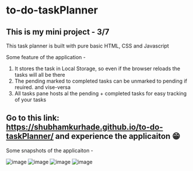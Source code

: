 # to-do-taskPlanner
This is my mini project - 3/7 
----------------------------------------------
This task planner is built with pure basic HTML, CSS and Javascript

Some feature of the application -
1. It stores the task in Local Storage, so even if the browser reloads the tasks will all be there
2. The pending marked to completed tasks can be unmarked to pending if reuired. and vise-versa
3. All tasks pane hosts al the pending + completed tasks for easy tracking of your tasks

Go to this link: https://shubhamkurhade.github.io/to-do-taskPlanner/
and experience the applicaiton 😁
----------------------------------------------

Some snapshots of the applicaiton - 

![image](https://user-images.githubusercontent.com/86063069/232195536-82faf085-8036-4dd9-b265-219b48df9820.png)
![image](https://user-images.githubusercontent.com/86063069/232195570-a29d3266-ba91-4135-83cd-d184240d3b8e.png)
![image](https://user-images.githubusercontent.com/86063069/232195590-26ce8195-1740-4062-bff3-3e99f2ca0374.png)
![image](https://user-images.githubusercontent.com/86063069/232195604-8dd40338-5968-4cd6-bb18-640f18cf314e.png)
